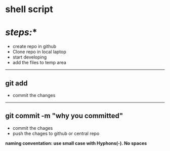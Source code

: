 # shell script 

# *steps:**
* create repo in github 
* Clone repo in local laptop 
* start developing 
* add the files to temp area
-----
git add <file-name>
-----
* commit the changes
------
git commit -m "why you committed"
------

* commit the chages
* push the chages to github or central repo

**naming conventation: use small case with Hyphons(-). No spaces**
